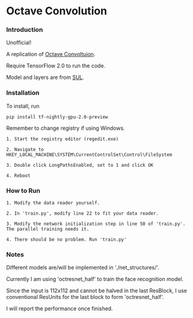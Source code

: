 # Octave Convolution

### Introduction

Unofficial!

A replication of [Octave Convoltuion](https://arxiv.org/abs/1904.05049).

Require TensorFlow 2.0 to run the code.

Model and layers are from [SUL](https://github.com/ddddwee1/sul).

### Installation

To install, run
```
pip install tf-nightly-gpu-2.0-preview
```

Remember to change registry if using Windows.

```
1. Start the registry editor (regedit.exe)

2. Navigate to HKEY_LOCAL_MACHINE\SYSTEM\CurrentControlSet\Control\FileSystem

3. Double click LongPathsEnabled, set to 1 and click OK

4. Reboot
```

### How to Run

```
1. Modify the data reader yourself.

2. In 'train.py', modify line 22 to fit your data reader.

3. Modify the network initialization step in line 50 of 'train.py'. The parallel training needs it.

4. There should be no problem. Run 'train.py'
```

### Notes

Different models are/will be implemented in './net_structures/'. 

Currently I am using 'octresnet_half' to train the face recognition model. 

Since the input is 112x112 and cannot be halved in the last ResBlock, I use conventional ResUnits for the last block to form 'octresnet_half'.

I will report the performance once finished.
